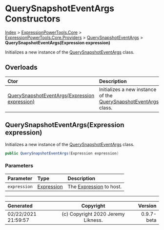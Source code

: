 ﻿# QuerySnapshotEventArgs Constructors

[Index](../index.md) > [ExpressionPowerTools.Core](ExpressionPowerTools.Core.a.md) > [ExpressionPowerTools.Core.Providers](ExpressionPowerTools.Core.Providers.n.md) > [QuerySnapshotEventArgs](ExpressionPowerTools.Core.Providers.QuerySnapshotEventArgs.cs.md) > **QuerySnapshotEventArgs(Expression expression)**

Initializes a new instance of the [QuerySnapshotEventArgs](ExpressionPowerTools.Core.Providers.QuerySnapshotEventArgs.cs.md) class.

## Overloads

| Ctor | Description |
| :-- | :-- |
| [QuerySnapshotEventArgs(Expression expression)](#querysnapshoteventargsexpression-expression) | Initializes a new instance of the [QuerySnapshotEventArgs](ExpressionPowerTools.Core.Providers.QuerySnapshotEventArgs.cs.md) class. |

## QuerySnapshotEventArgs(Expression expression)

Initializes a new instance of the [QuerySnapshotEventArgs](ExpressionPowerTools.Core.Providers.QuerySnapshotEventArgs.cs.md) class.

```csharp
public QuerySnapshotEventArgs(Expression expression)
```

### Parameters

| Parameter | Type | Description |
| :-- | :-- | :-- |
| `expression` | [Expression](https://docs.microsoft.com/dotnet/api/system.linq.expressions.expression) | The [Expression](https://docs.microsoft.com/dotnet/api/system.linq.expressions.expression) to host. |



---

| Generated | Copyright | Version |
| :-- | :-: | --: |
| 02/22/2021 21:59:57 | (c) Copyright 2020 Jeremy Likness. | 0.9.7-beta |
